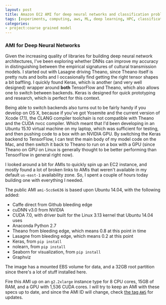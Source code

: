 ```yaml
---
layout: post
title: Amazon EC2 AMI for deep neural networks and classification problems
tags: [experiments, computing, aws, ML, deep learning, HPC, classification]
categories:
- project:coarse grained model
---
```


### AMI for Deep Neural Networks ###

Given the increasing quality of libraries for building deep neural network architectures, I've been exploring whether DNNs can improve my accuracy in distinguishing between the empirical signatures of cultural transmission models.  I started out with Lasagne driving Theano, since Theano itself is pretty nuts and bolts and I occasionally find getting the right tensor shapes a bit baffling.  I quickly found Keras, which is another (and very well designed) wrapper around **both** TensorFlow and Theano, which also allows one to switch between backends.  Keras is designed for quick prototyping and research, which is perfect for this context.  

Being able to switch backends also turns out to be fairly handy if you develop on OS X, because if you've got Yosemite and the current version of Xcode (7.1), the CLANG compiler toolchain is not compatible with Theano and the CUDA nvcc compiler.  Which meant that I'd been developing in an Ubuntu 15.10 virtual machine on my laptop, which was sufficient for testing, and then pushing code to a box with an NVIDIA GPU.  By switching the Keras backend to TensorFlow, I can test the main body of my model code on the Mac, and then switch it back to Theano to run on a box with a GPU (since Theano on GPU on Linux is generally thought to be better performing than TensorFlow in general right now).

I looked around a bit for AMIs to quickly spin up an EC2 instance, and mostly found a lot of broken links to AMIs that weren't available in my default `us-east-1` availability zone.  So, I spent a couple of hours today building one with everything I needed.  

The public AMI `ami-5cc6e636` is based upon Ubuntu 14.04, with the following added:

* Caffe direct from Github bleeding edge
* cuDNN v3.0 from NVIDIA
* CUDA 7.0, with driver built for the Linux 3.13 kernel that Ubuntu 14.04 uses
* Anaconda Python 2.7
* Theano from bleeding edge, which means 0.8 at this point in time
* Lasagne from bleeding edge, which means 0.2 at this point
* Keras, from `pip install`
* nolearn, from `pip install`
* Seaborn for visualization, from `pip install`
* Graphviz

The image has a mounted EBS volume for data, and a 32GB root partition since there's a lot of stuff installed here.

Fire this AMI up on an `g2.2xlarge` instance type for 8 CPU cores, 15GB of RAM, and a GPU with 1,536 CUDA cores.  I will try to keep an AMI with these specs up to date, and since the AMI ID will change, check [the tag `AWS`](http://notebook.madsenlab.org/tag/aws.html) for updates.

